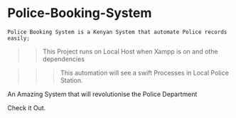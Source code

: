 # Police-Booking-System

    Police Booking System is a Kenyan System that automate Police records easily;

>> This Project runs on Local Host when Xampp is on and othe dependencies

   >>> This automation will see a swift Processes in Local Police Station.

An Amazing  System that will revolutionise the Police Department


          
Check it Out.

